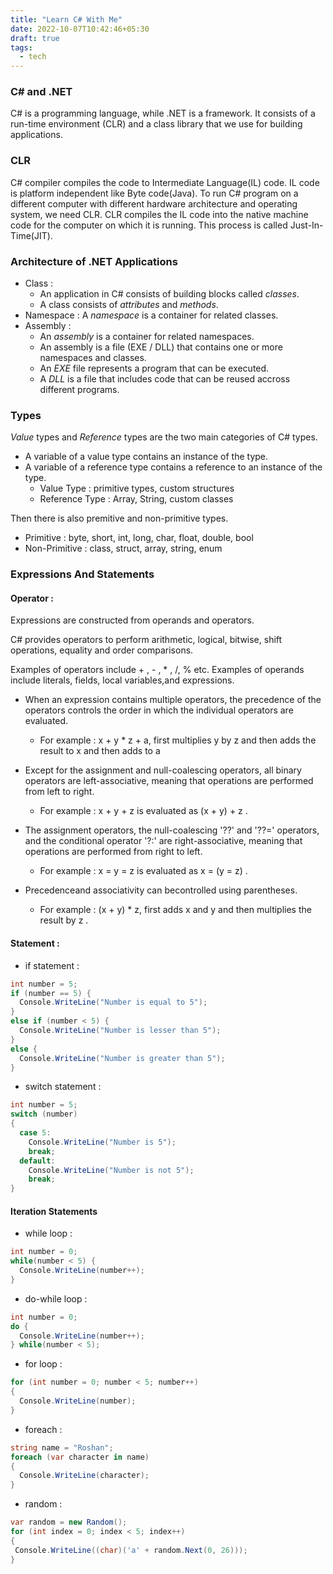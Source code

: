```yaml
---
title: "Learn C# With Me"
date: 2022-10-07T10:42:46+05:30
draft: true
tags: 
  - tech
---
```


### C# and .NET
  
  C# is a programming language, while .NET is a framework. It consists of a run-time environment (CLR) and a class library that we use for building applications.

### CLR
  
  C# compiler compiles the code to Intermediate Language(IL) code. IL code is platform independent like Byte code(Java). To run C# program on a different computer with different hardware architecture and operating system, we need CLR. CLR compiles the IL code into the native machine code for the computer on which it is running. This process is called Just-In-Time(JIT).


### Architecture of .NET Applications
  - Class :
    - An application in C# consists of building blocks called *classes*.
    - A class consists of *attributes* and *methods*.
  - Namespace :
    A *namespace* is a container for related classes.
  - Assembly :
    - An *assembly* is a container for related namespaces.
    - An assembly is a file (EXE / DLL) that contains one or more namespaces and classes.
    - An *EXE* file represents a program that can be executed.
    - A *DLL* is a file that includes code that can be reused accross different programs.
    

### Types

*Value* types and *Reference* types are the two main categories of C# types.
  - A variable of a value type contains an instance of the type. 
  - A variable of a reference type contains a reference to an instance of the type.
    - Value Type : primitive types, custom structures
    - Reference Type : Array, String, custom classes

Then there is also premitive and non-primitive types.
  - Primitive : byte, short, int, long, char, float, double, bool
  - Non-Primitive : class, struct, array, string, enum


### Expressions And Statements

  #### Operator :
  Expressions are constructed from operands and operators.

  C# provides operators to perform arithmetic, logical, bitwise, shift operations, equality and order comparisons.

  Examples of operators include + , - , * , /, % etc.
  Examples of operands include literals, fields, local variables,and expressions.
  
  - When an expression contains multiple operators, the precedence of the operators controls the order in which the individual operators are evaluated.
    - For example : 
      x + y * z + a, first multiplies y by z and then adds the result to x and then adds to a

  - Except for the assignment and null-coalescing operators, all binary operators are left-associative, meaning that operations are performed from left to right.
    - For example :
      x + y + z is evaluated as (x + y) + z .
  
  - The assignment operators, the null-coalescing '??' and '??=' operators, and the conditional operator '?:' are right-associative, meaning that operations are performed from right to left.
    - For example : 
      x = y = z is evaluated as x = (y = z) .
  
  - Precedenceand associativity can becontrolled using parentheses.   
    - For example : 
     (x + y) * z, first adds x and y and then multiplies the result by z .

  #### Statement :

  - if statement :
  ```cs
  int number = 5;
  if (number == 5) { 
    Console.WriteLine("Number is equal to 5");
  }
  else if (number < 5) {
    Console.WriteLine("Number is lesser than 5");
  }
  else {
    Console.WriteLine("Number is greater than 5");
  }
  ```
  - switch statement :
  ```cs
  int number = 5;
  switch (number)
  {
    case 5: 
      Console.WriteLine("Number is 5");
      break;
    default:
      Console.WriteLine("Number is not 5");
      break;
  }
  ```

  #### Iteration Statements

  - while loop :
  ```cs
  int number = 0;
  while(number < 5) {
    Console.WriteLine(number++);
  }
  ```
  - do-while loop :
  ```cs
  int number = 0;
  do {
    Console.WriteLine(number++);
  } while(number < 5);
  ```

  - for loop :
  ```cs
  for (int number = 0; number < 5; number++)
  {
    Console.WriteLine(number);
  }
  ```

  - foreach :
  ```cs
  string name = "Roshan";
  foreach (var character in name)
  {
    Console.WriteLine(character);
  }
  ```

  - random :
   ```cs
   var random = new Random();
  for (int index = 0; index < 5; index++)
  {
    Console.WriteLine((char)('a' + random.Next(0, 26)));
  }
  ```

